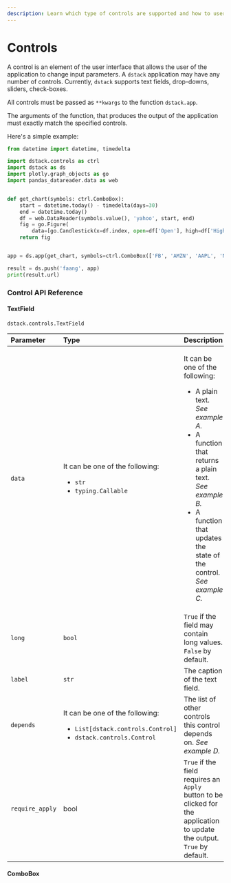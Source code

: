 ```yaml
---
description: Learn which type of controls are supported and how to user them.
---
```


# Controls

A control is an element of the user interface that allows the user of the application to change input parameters. A `dstack` application may have any number of controls. Currently, `dstack` supports text fields, drop-downs, sliders, check-boxes. 

All controls must be passed as `**kwargs` to the function `dstack.app`. 

The arguments of the function, that produces the output of the application must exactly match the specified controls.

Here's a simple example:

```python
from datetime import datetime, timedelta

import dstack.controls as ctrl
import dstack as ds
import plotly.graph_objects as go
import pandas_datareader.data as web


def get_chart(symbols: ctrl.ComboBox):
    start = datetime.today() - timedelta(days=30)
    end = datetime.today()
    df = web.DataReader(symbols.value(), 'yahoo', start, end)
    fig = go.Figure(
        data=[go.Candlestick(x=df.index, open=df['Open'], high=df['High'], low=df['Low'], close=df['Close'])])
    return fig


app = ds.app(get_chart, symbols=ctrl.ComboBox(['FB', 'AMZN', 'AAPL', 'NFLX', 'GOOG']))

result = ds.push('faang', app)
print(result.url)
```

### Control API Reference

#### TextField

`dstack.controls.TextField`

<table>
  <thead>
    <tr>
      <th style="text-align:left">Parameter</th>
      <th style="text-align:left">Type</th>
      <th style="text-align:left">Description</th>
      <th style="text-align:left">Required</th>
    </tr>
  </thead>
  <tbody>
    <tr>
      <td style="text-align:left"><code>data</code>
      </td>
      <td style="text-align:left">
        <p>It can be one of the following:</p>
        <ul>
          <li><code>str</code>
          </li>
          <li><code>typing.Callable</code>
          </li>
        </ul>
      </td>
      <td style="text-align:left">
        <p>It can be one of the following:</p>
        <ul>
          <li>A plain text. <em>See example A.</em>
          </li>
          <li>A function that returns a plain text. <em>See example B.</em>
          </li>
          <li>A function that updates the state of the control. <em>See example C.</em>
          </li>
        </ul>
      </td>
      <td style="text-align:left">No</td>
    </tr>
    <tr>
      <td style="text-align:left"><code>long</code>
      </td>
      <td style="text-align:left"><code>bool</code>
      </td>
      <td style="text-align:left"><code>True</code> if the field may contain long values. <code>False</code> by
        default.</td>
      <td style="text-align:left">No</td>
    </tr>
    <tr>
      <td style="text-align:left"><code>label</code>
      </td>
      <td style="text-align:left"><code>str</code>
      </td>
      <td style="text-align:left">The caption of the text field.</td>
      <td style="text-align:left">No</td>
    </tr>
    <tr>
      <td style="text-align:left"><code>depends</code>
      </td>
      <td style="text-align:left">
        <p>It can be one of the following:</p>
        <ul>
          <li><code>List[dstack.controls.Control]</code>
          </li>
          <li><code>dstack.controls.Control</code>
          </li>
        </ul>
      </td>
      <td style="text-align:left">The list of other controls this control depends on. <em>See example D.</em>
      </td>
      <td style="text-align:left">No</td>
    </tr>
    <tr>
      <td style="text-align:left"><code>require_apply</code>
      </td>
      <td style="text-align:left">bool</td>
      <td style="text-align:left"><code>True</code> if the field requires an <code>Apply</code> button to be
        clicked for the application to update the output. <code>True</code> by default.</td>
      <td
      style="text-align:left">No</td>
    </tr>
  </tbody>
</table>

#### ComboBox


